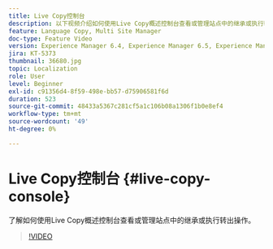 ```yaml
---
title: Live Copy控制台
description: 以下视频介绍如何使用Live Copy概述控制台查看或管理站点中的继承或执行转出操作。
feature: Language Copy, Multi Site Manager
doc-type: Feature Video
version: Experience Manager 6.4, Experience Manager 6.5, Experience Manager as a Cloud Service
jira: KT-5373
thumbnail: 36680.jpg
topic: Localization
role: User
level: Beginner
exl-id: c91356d4-8f59-498e-bb57-d75906581f6d
duration: 523
source-git-commit: 48433a5367c281cf5a1c106b08a1306f1b0e8ef4
workflow-type: tm+mt
source-wordcount: '49'
ht-degree: 0%

---
```


# Live Copy控制台 {#live-copy-console}

了解如何使用Live Copy概述控制台查看或管理站点中的继承或执行转出操作。

>[!VIDEO](https://video.tv.adobe.com/v/36680?quality=12&learn=on)
